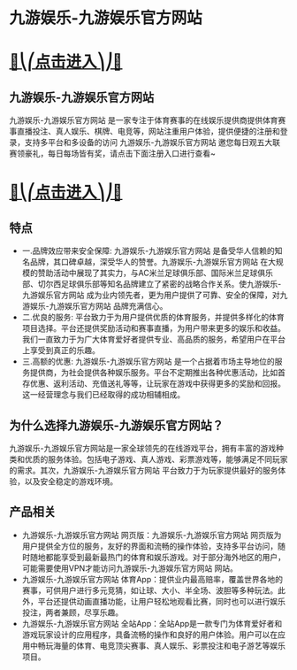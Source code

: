 # 九游娱乐-九游娱乐官方网站

# [🍉⎝⎛点击进入⎞⎠🍉](https://kkdd668.cn)
## 九游娱乐-九游娱乐官方网站
九游娱乐-九游娱乐官方网站 是一家专注于体育赛事的在线娱乐提供商提供体育赛事直播投注、真人娱乐、棋牌、电竞等，网站注重用户体验，提供便捷的注册和登录，支持多平台和多设备的访问 九游娱乐-九游娱乐官方网站 邀您每日观五大联赛领豪礼，每日每场皆有奖，请点击下面注册入口进行查看~
# [🍉⎝⎛点击进入⎞⎠🍉](https://kkdd668.cn)

## 特点
- 一.品牌效应带来安全保障: 九游娱乐-九游娱乐官方网站 是备受华人信赖的知名品牌，其口碑卓越，深受华人的赞誉。九游娱乐-九游娱乐官方网站 在大规模的赞助活动中展现了其实力，与AC米兰足球俱乐部、国际米兰足球俱乐部、切尔西足球俱乐部等知名品牌建立了紧密的战略合作关系。使九游娱乐-九游娱乐官方网站 成为业内领先者，更为用户提供了可靠、安全的保障，对九游娱乐-九游娱乐官方网站 品牌充满信心。
- 二.优良的服务: 平台致力于为用户提供优质的体育服务，并提供多样化的体育项目选择。平台还提供奖励活动和赛事直播，为用户带来更多的娱乐和收益。我们一直致力于为广大体育爱好者提供专业、高品质的服务，希望用户在平台上享受到真正的乐趣。
- 三.高额的优惠: 九游娱乐-九游娱乐官方网站 是一个占据着市场主导地位的服务提供商，为社会提供各种娱乐服务。平台不定期推出各种优惠活动，比如首存优惠、返利活动、充值送礼等等，让玩家在游戏中获得更多的奖励和回报。这一经营理念与我们已经取得的成功相辅相成。

## 为什么选择九游娱乐-九游娱乐官方网站？
九游娱乐-九游娱乐官方网站是一家全球领先的在线游戏平台，拥有丰富的游戏种类和优质的服务体验。包括电子游戏、真人游戏、彩票游戏等，能够满足不同玩家的需求。其次，九游娱乐-九游娱乐官方网站 平台致力于为玩家提供最好的服务体验，以及安全稳定的游戏环境。
## 产品相关
- 九游娱乐-九游娱乐官方网站 网页版：九游娱乐-九游娱乐官方网站 网页版为用户提供全方位的服务，友好的界面和流畅的操作体验，支持多平台访问，随时随地都能享受到最新最热门的体育和娱乐游戏。对于部分海外地区的用户，可能需要使用VPN才能访问九游娱乐-九游娱乐官方网站 网站。
- 九游娱乐-九游娱乐官方网站 体育App：提供业内最高赔率，覆盖世界各地的赛事，可供用户进行多元竞猜，如让球、大小、半全场、波胆等多种玩法。此外，平台还提供动画直播功能，让用户轻松地观看比赛，同时也可以进行娱乐投注，两者兼顾，尽享乐趣。
- 九游娱乐-九游娱乐官方网站 全站App：全站App是一款专门为体育爱好者和游戏玩家设计的应用程序，具备流畅的操作和良好的用户体验。用户可以在应用中畅玩海量的体育、电竞顶尖赛事、真人娱乐、彩票投注和电子游艺等娱乐项目。
